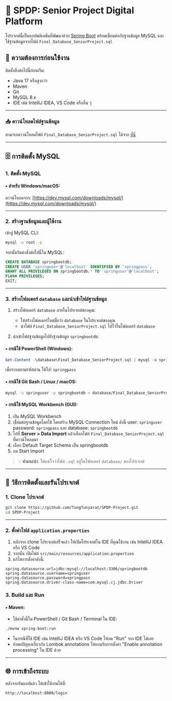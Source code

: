 # 🌱 SPDP: Senior Project Digital Platform

โปรเจกต์นี้เป็นแอปพลิเคชันที่พัฒนาด้วย [Spring Boot](https://spring.io/projects/spring-boot) พร้อมเชื่อมต่อกับฐานข้อมูล MySQL และใช้ฐานข้อมูลจากไฟล์ `Final_Database_SeniorProject.sql`

## 🔧 ความต้องการก่อนใช้งาน

ติดตั้งสิ่งต่อไปนี้ก่อนเริ่ม:

* Java 17 หรือสูงกว่า
* Maven
* Git
* MySQL 8.x
* IDE เช่น IntelliJ IDEA, VS Code หรืออื่น ๆ
  
---

### 📥 ดาวน์โหลดไฟล์ฐานข้อมูล

สามารถดาวน์โหลดไฟล์ `Final_Database_SeniorProject.sql` ได้จาก [ที่นี่](https://github.com/TongTunyarat/SPDP-Project/blob/main/database/Final_Database_SeniorProject.sql)

---

## 🗄 การติดตั้ง MySQL

### 1. ติดตั้ง MySQL

#### ▪️ สำหรับ Windows/macOS:

ดาวน์โหลดจาก: [https://dev.mysql.com/downloads/mysql/](https://dev.mysql.com/downloads/mysql/)

---

### 2. สร้างฐานข้อมูลและผู้ใช้งาน

เข้าสู่ MySQL CLI:

```bash
mysql -u root -p
```

จากนั้นรันคำสั่งต่อไปนี้ใน MySQL:

```sql
CREATE DATABASE springbootdb;
CREATE USER 'springuser'@'localhost' IDENTIFIED BY 'springpass';
GRANT ALL PRIVILEGES ON springbootdb.* TO 'springuser'@'localhost';
FLUSH PRIVILEGES;
EXIT;
```

---

### 3. สร้างโฟลเดอร์ `database` และนำเข้าไฟล์ฐานข้อมูล

1. สร้างโฟลเดอร์ `database` ภายในโปรเจกต์ของคุณ:

   * ให้สร้างโฟลเดอร์ใหม่ชื่อว่า `database` ในโปรเจกต์ของคุณ
   * นำไฟล์ `Final_Database_SeniorProject.sql` ไปไว้ในโฟลเดอร์ `database`

2. นำเข้าไฟล์ฐานข้อมูลไปยังฐานข้อมูล `springbootdb`:

#### ▪️ กรณีใช้ **PowerShell (Windows)**:

```powershell
Get-Content .\database\Final_Database_SeniorProject.sql | mysql -u springuser -p springbootdb
```

เมื่อระบบถามรหัสผ่าน ให้ใส่: `springpass`

#### ▪️ กรณีใช้ **Git Bash / Linux / macOS**:

```bash
mysql -u springuser -p springbootdb < database/Final_Database_SeniorProject.sql
```

#### ▪️ กรณีใช้ **MySQL Workbench** (GUI):

1. เปิด MySQL Workbench
2. เชื่อมต่อฐานข้อมูลโดยใช้ โดยสร้าง MySQL Connection ใหม่ ดังนี้ user: `springuser` password: `springpass` และ database: `springbootdb`
3. ไปที่ **Server > Data Import** แล้วเลือกไฟล์ `Final_Database_SeniorProject.sql` ที่ดาวน์โหลดมา
4. เลือก Default Target Schema เป็น springbootdb
5. กด Start Import

> 💡 **คำแนะนำ**: ให้แน่ใจว่าไฟล์ `.sql` อยู่ในโฟลเดอร์ `database/` ของโปรเจกต์

---

## 🚀 วิธีการติดตั้งและรันโปรเจกต์

### 1. Clone โปรเจกต์

```bash
git clone https://github.com/TongTunyarat/SPDP-Project.git
cd SPDP-Project
```

---

### 2. ตั้งค่าไฟล์ `application.properties`

1. หลังจาก clone โปรเจกต์เสร็จแล้ว ให้เปิดโปรเจกต์ใน IDE ที่คุณใช้งาน เช่น IntelliJ IDEA หรือ VS Code
2. จากนั้น เปิดไฟล์ `src/main/resources/application.properties`
3. แก้ไขการตั้งค่าดังนี้:

```properties
spring.datasource.url=jdbc:mysql://localhost:3306/springbootdb
spring.datasource.username=springuser
spring.datasource.password=springpass
spring.datasource.driver-class-name=com.mysql.cj.jdbc.Driver
```

### 3. Build และ Run

#### ▪️ Maven:

* ใช้คำสั่งนี้ใน PowerShell / Git Bash / Terminal ใน IDE:

```bash
./mvnw spring-boot:run
```

* ในกรณีที่ใช้ IDE เช่น IntelliJ IDEA หรือ VS Code ให้กด "Run" จาก IDE ได้เลย
* ถ้าพบปัญหาเกี่ยวกับ Lombok annotations ให้ยอมรับการตั้งค่า "Enable annotation processing" ใน IDE ด้วย

---


## 🌐 การเข้าถึงระบบ

หลังจากรันแอปแล้ว ให้เข้าใช้งานได้ที่:

```
http://localhost:8080/login
```

